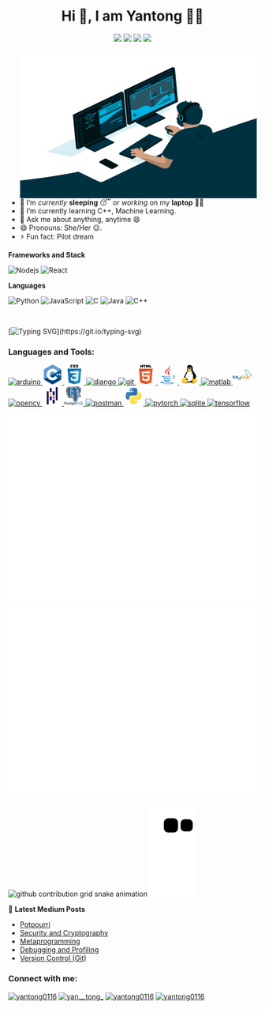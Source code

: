 
<span align="center">
 <h1>Hi 👋, I am Yantong 👨‍💻 </h1>

[![](https://img.icons8.com/material-two-tone/32/000000/instagram-new.png)](https://instagram.com/yan._.tong_)
[![](https://img.icons8.com/material-two-tone/32/000000/linkedin.png)](https://linkedin.com/in/yantong0116)
[![](https://img.icons8.com/windows/32/000000/hackerrank.png)](https://www.hackerrank.com/jainamd)
[![](https://img.icons8.com/ios/32/000000/resume-website.png)](https://yantong0116.github.io)

</span>

<img src="./code.gif" align="right" alt="Coder GIF" width="480" height="300">

<div>

- 🔭 I’m *currently* **sleeping** 😴 or *working* on my **laptop** 👨‍💻
- 🌱 I’m currently learning C++, Machine Learning.
- 💬 Ask me about anything, anytime 😄
- 😄 Pronouns: She/Her 😌.
- ⚡ Fun fact: Pilot dream

</div>


**Frameworks and Stack**

![Nodejs](https://img.shields.io/badge/-Nodejs-black?style=for-the-badge&logo=Node.js)
![React](https://img.shields.io/badge/-React-black?style=for-the-badge&logo=react)

**Languages**

![Python](https://img.shields.io/badge/-Python-black?style=for-the-badge&logo=Python)
![JavaScript](https://img.shields.io/badge/-JavaScript-black?style=for-the-badge&logo=javascript)
![C](https://img.shields.io/badge/-C-00599C?style=for-the-badge&logo=c)
![Java](https://img.shields.io/badge/-java-black?style=for-the-badge&logo=java)
![C++](https://img.shields.io/badge/-C++-00599C?style=for-the-badge&logo=c)

<br />


[![Typing SVG](https://readme-typing-svg.demolab.com?font=Fira+Code&weight=435&pause=1000&color=6C9FD9&center=true&vCenter=true&width=435&lines=A+Software+developer+from+Taiwan.)](https://git.io/typing-svg)


<h3 align="left">Languages and Tools:</h3>

<!--div align="center">
  <div style="display: flex; align-items: flex-start;">
    <img src="https://techstack-generator.vercel.app/js-icon.svg" alt="icon" width="65" height="65" />
    <img src="https://techstack-generator.vercel.app/cpp-icon.svg" alt="icon" width="65" height="65" />
    <img src="https://techstack-generator.vercel.app/react-icon.svg" alt="icon" width="65" height="65" />
    <img src="https://techstack-generator.vercel.app/python-icon.svg" alt="icon" width="65" height="65" />
    <img src="https://techstack-generator.vercel.app/django-icon.svg" alt="icon" width="65" height="65" />
    <img src="https://techstack-generator.vercel.app/restapi-icon.svg" alt="icon" width="65" height="65" />
    <img src="https://techstack-generator.vercel.app/github-icon.svg" alt="icon" width="65" height="65" />
    <img src="https://techstack-generator.vercel.app/mysql-icon.svg" alt="icon" width="65" height="65" />
    <img src="https://techstack-generator.vercel.app/java-icon.svg" alt="icon" width="65" height="65" />
  </div>
</div-->


<p align="left"> <a href="https://www.arduino.cc/" target="_blank" rel="noreferrer"> <img src="https://cdn.worldvectorlogo.com/logos/arduino-1.svg" alt="arduino" width="40" height="40"/> </a> <a href="https://www.w3schools.com/cpp/" target="_blank" rel="noreferrer"> <img src="https://raw.githubusercontent.com/devicons/devicon/master/icons/cplusplus/cplusplus-original.svg" alt="cplusplus" width="40" height="40"/> </a> <a href="https://www.w3schools.com/css/" target="_blank" rel="noreferrer"> <img src="https://raw.githubusercontent.com/devicons/devicon/master/icons/css3/css3-original-wordmark.svg" alt="css3" width="40" height="40"/> </a> <a href="https://www.djangoproject.com/" target="_blank" rel="noreferrer"> <img src="https://cdn.worldvectorlogo.com/logos/django.svg" alt="django" width="40" height="40"/> </a> <a href="https://git-scm.com/" target="_blank" rel="noreferrer"> <img src="https://www.vectorlogo.zone/logos/git-scm/git-scm-icon.svg" alt="git" width="40" height="40"/> </a> <a href="https://www.w3.org/html/" target="_blank" rel="noreferrer"> <img src="https://raw.githubusercontent.com/devicons/devicon/master/icons/html5/html5-original-wordmark.svg" alt="html5" width="40" height="40"/> </a> <a href="https://www.java.com" target="_blank" rel="noreferrer"> <img src="https://raw.githubusercontent.com/devicons/devicon/master/icons/java/java-original.svg" alt="java" width="40" height="40"/> </a> <a href="https://www.linux.org/" target="_blank" rel="noreferrer"> <img src="https://raw.githubusercontent.com/devicons/devicon/master/icons/linux/linux-original.svg" alt="linux" width="40" height="40"/> </a> <a href="https://www.mathworks.com/" target="_blank" rel="noreferrer"> <img src="https://upload.wikimedia.org/wikipedia/commons/2/21/Matlab_Logo.png" alt="matlab" width="40" height="40"/> </a> <a href="https://www.mysql.com/" target="_blank" rel="noreferrer"> <img src="https://raw.githubusercontent.com/devicons/devicon/master/icons/mysql/mysql-original-wordmark.svg" alt="mysql" width="40" height="40"/> </a> <a href="https://opencv.org/" target="_blank" rel="noreferrer"> <img src="https://www.vectorlogo.zone/logos/opencv/opencv-icon.svg" alt="opencv" width="40" height="40"/> </a> <a href="https://pandas.pydata.org/" target="_blank" rel="noreferrer"> <img src="https://raw.githubusercontent.com/devicons/devicon/2ae2a900d2f041da66e950e4d48052658d850630/icons/pandas/pandas-original.svg" alt="pandas" width="40" height="40"/> </a> <a href="https://www.postgresql.org" target="_blank" rel="noreferrer"> <img src="https://raw.githubusercontent.com/devicons/devicon/master/icons/postgresql/postgresql-original-wordmark.svg" alt="postgresql" width="40" height="40"/> </a> <a href="https://postman.com" target="_blank" rel="noreferrer"> <img src="https://www.vectorlogo.zone/logos/getpostman/getpostman-icon.svg" alt="postman" width="40" height="40"/> </a> <a href="https://www.python.org" target="_blank" rel="noreferrer"> <img src="https://raw.githubusercontent.com/devicons/devicon/master/icons/python/python-original.svg" alt="python" width="40" height="40"/> </a> <a href="https://pytorch.org/" target="_blank" rel="noreferrer"> <img src="https://www.vectorlogo.zone/logos/pytorch/pytorch-icon.svg" alt="pytorch" width="40" height="40"/> </a> <a href="https://www.sqlite.org/" target="_blank" rel="noreferrer"> <img src="https://www.vectorlogo.zone/logos/sqlite/sqlite-icon.svg" alt="sqlite" width="40" height="40"/> </a> <a href="https://www.tensorflow.org" target="_blank" rel="noreferrer"> <img src="https://www.vectorlogo.zone/logos/tensorflow/tensorflow-icon.svg" alt="tensorflow" width="40" height="40"/> </a> </p>


<img src="https://github.com/yantong0116/yantong0116/blob/main/metrics.plugin.skyline.svg" alt=""></img>
<img src="https://github.com/yantong0116/yantong0116/blob/main/metrics.plugin.skyline.city.svg" alt=""></img>



![github contribution grid snake animation](https://raw.githubusercontent.com/yantong0116/yantong0116/output/github-contribution-grid-snake-dark.svg#gh-dark-mode-only)![github contribution grid snake animation](https://raw.githubusercontent.com/yantong0116/yantong0116/output/github-contribution-grid-snake.svg#gh-light-mode-only)




📝 **Latest Medium Posts**

<!-- BLOG-POST-LIST:START -->
- [Potpourri](https://medium.com/@yantong0116/potpourri-549ef6b45069?source=rss-49cb9750acef------2)
- [Security and Cryptography](https://medium.com/@yantong0116/security-and-cryptography-a01d93c20baf?source=rss-49cb9750acef------2)
- [Metaprogramming](https://medium.com/@yantong0116/metaprogramming-616ed860b882?source=rss-49cb9750acef------2)
- [Debugging and Profiling](https://medium.com/@yantong0116/debugging-and-profiling-b264d8e34b18?source=rss-49cb9750acef------2)
- [Version Control &lpar;Git&rpar;](https://medium.com/@yantong0116/version-control-git-52ce1c280b67?source=rss-49cb9750acef------2)
<!-- BLOG-POST-LIST:END -->


<h3 align="left">Connect with me:</h3>
<p align="left">
<a href="https://linkedin.com/in/yantong0116" target="blank"><img align="center" src="https://raw.githubusercontent.com/rahuldkjain/github-profile-readme-generator/master/src/images/icons/Social/linked-in-alt.svg" alt="yantong0116" height="30" width="40" /></a>
<a href="https://instagram.com/yan._.tong_" target="blank"><img align="center" src="https://raw.githubusercontent.com/rahuldkjain/github-profile-readme-generator/master/src/images/icons/Social/instagram.svg" alt="yan._.tong_" height="30" width="40" /></a>
<a href="https://medium.com/yantong0116" target="blank"><img align="center" src="https://raw.githubusercontent.com/rahuldkjain/github-profile-readme-generator/master/src/images/icons/Social/medium.svg" alt="yantong0116" height="30" width="40" /></a>
<a href="https://www.leetcode.com/yantong0116" target="blank"><img align="center" src="https://raw.githubusercontent.com/rahuldkjain/github-profile-readme-generator/master/src/images/icons/Social/leet-code.svg" alt="yantong0116" height="30" width="40" /></a>
</p>
